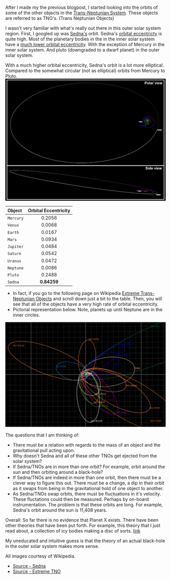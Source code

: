 After I made my the previous blogpost, I started looking into the orbits of some of the other objects in the [Trans-Neptunian System](https://en.wikipedia.org/wiki/Trans-Neptunian_object). These objects are referred to as TNO's. (Trans Neptunian Objects)

I wasn't very familiar with what's really out there in this outer solar system region. First, I googled up was [Sedna's](https://en.wikipedia.org/wiki/90377_Sedna) orbit. Sedna's [orbital eccentricty](https://en.wikipedia.org/wiki/Orbital_eccentricity) is quite high. Most of the planetary bodies in the in the inner solar system have a [much lower orbital eccentricity](https://nssdc.gsfc.nasa.gov/planetary/factsheet/). With the exception of Mercury in the inner solar system. And pluto (downgraded to a dwarf planet) in the outer solar system.     

With a much higher orbital eccentricity, Sedna's orbit is a lot more elliptical. Compared to the somewhat circular (not as elliptical) orbits from Mercury to Pluto. 
<img src="/assets/images/sedna-orbit.png">

|  Object  | Orbital Eccentricity  |
| :------------- | :-------------: |
| `Mercury` |0.2056| 
| `Venus` |0.0068| 
| `Earth` |0.0167| 
| `Mars` |0.0934| 
| `Jupiter` |0.0484| 
| `Saturn` |0.0542| 
| `Uranus` |0.0472|
| `Neptune` |0.0086|
| `Pluto` |0.2488| 
| `Sedna` |**0.84259**| 

* In fact, if you go to the following page on Wikipedia [Extreme Trans-Neptunian Objects](https://en.wikipedia.org/wiki/Extreme_trans-Neptunian_object#Outer_Solar_System_Origins_Survey) and scroll down just a bit to the table. Then, you will see that all of the objects have a very high rate of orbital eccentricity. 
* Pictorial representation below. Note, planets up until Neptune are in the inner circles. 

<img src="/assets/images/tno-orbits.png">

The questions that I am thinking of:
* There must be a relation with regards to the mass of an object and the gravitational pull acting upon. 
* Why doesn't Sedna and all of these other TNOs get ejected from the solar system?
* If Sedna/TNOs are in more than one orbit? For example, orbit around the sun and then orbiting around a black-hole?
* If Sedna/TNOs are indeed in more than one orbit, then there must be a clever way to figure this out. There must be a change, a dip in their orbit as it swaps from being in the gravitational hold of one object to another. 
* As Sedna/TNOs swap orbits, there must be fluctuations in it's velocity. These fluctations could then be measured. Perhaps by on-board instrumentation. The problem is that these orbits are long. For example, Sedna's orbit around the sun is 11,408 years. 

Overall: So far there is no evidence that Planet X exists. There have been other theories that have been put forth. For example, this theory that I just read about, a collection of icy bodies making a disc of sorts. [link](https://medium.com/predict/planet-nine-ruled-out-as-the-cause-of-outer-solar-system-mystery-orbits-9846266bd073)

My uneducated and intuitive guess is that the theory of an actual black-hole in the outer solar system makes more sense. 


All images courtesy of Wikipedia. 
* [Source - Sedna](https://en.wikipedia.org/wiki/90377_Sedna)
* [Source - Extreme TNO](https://en.wikipedia.org/wiki/Extreme_trans-Neptunian_object)
